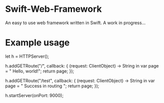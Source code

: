 # Swift-Web-Framework
An easy to use web framework written in Swift. A work in progress...

# Example usage

let h = HTTPServer();

h.addGETRoute("/", callback: { (request: ClientObject) -> String in
    var page = "<html> Hello, world!</html>";
    return page;
});

h.addGETRoute("/test", callback: { (request: ClientObject) -> String in
    var page = "<html> Success in routing </html>";
    return page;
});

h.startServer(onPort: 9000);
